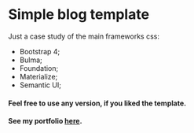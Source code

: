 # Simple blog template
Just a case study of the main frameworks css:

 - Bootstrap 4;
 - Bulma;
 - Foundation;
 - Materialize;
 - Semantic UI;

#### Feel free to use any version, if you liked the template.

#### See my portfolio [here](https://welisonmenezes.github.io/).